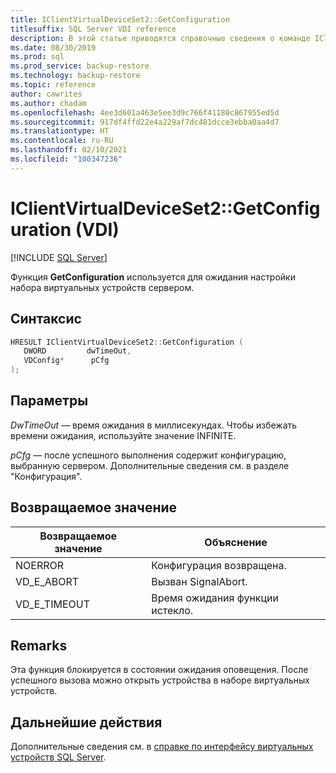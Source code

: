 ```yaml
---
title: IClientVirtualDeviceSet2::GetConfiguration
titlesuffix: SQL Server VDI reference
description: В этой статье приводятся справочные сведения о команде IClientVirtualDeviceSet2::GetConfiguration.
ms.date: 08/30/2019
ms.prod: sql
ms.prod_service: backup-restore
ms.technology: backup-restore
ms.topic: reference
author: cawrites
ms.author: chadam
ms.openlocfilehash: 4ee3d601a463e5ee3d9c766f41180c867955ed5d
ms.sourcegitcommit: 917df4ffd22e4a229af7dc481dcce3ebba0aa4d7
ms.translationtype: HT
ms.contentlocale: ru-RU
ms.lasthandoff: 02/10/2021
ms.locfileid: "100347236"
---
```

# <a name="iclientvirtualdeviceset2getconfiguration-vdi"></a>IClientVirtualDeviceSet2::GetConfiguration (VDI)

[!INCLUDE [SQL Server](../../../includes/applies-to-version/sqlserver.md)]

Функция **GetConfiguration** используется для ожидания настройки набора виртуальных устройств сервером.

## <a name="syntax"></a>Синтаксис

```c
HRESULT IClientVirtualDeviceSet2::GetConfiguration (
   DWORD         dwTimeOut,
   VDConfig*      pCfg
);
```

## <a name="parameters"></a>Параметры

*DwTimeOut* — время ожидания в миллисекундах. Чтобы избежать времени ожидания, используйте значение INFINITE.

*pCfg* — после успешного выполнения содержит конфигурацию, выбранную сервером. Дополнительные сведения см. в разделе "Конфигурация".

## <a name="return-value"></a>Возвращаемое значение

|Возвращаемое значение | Объяснение |
|---|---|
| NOERROR | Конфигурация возвращена. |
| VD_E_ABORT | Вызван SignalAbort. |
| VD_E_TIMEOUT | Время ожидания функции истекло. |

## <a name="remarks"></a>Remarks

Эта функция блокируется в состоянии ожидания оповещения. После успешного вызова можно открыть устройства в наборе виртуальных устройств.

## <a name="next-steps"></a>Дальнейшие действия

Дополнительные сведения см. в [справке по интерфейсу виртуальных устройств SQL Server](reference-virtual-device-interface.md).